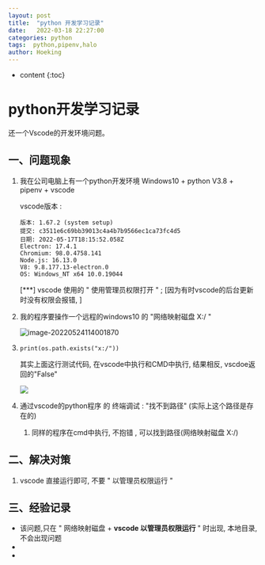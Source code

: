 ```yaml
---
layout: post
title:  "python 开发学习记录"
date:   2022-03-18 22:27:00
categories: python
tags:  python,pipenv,halo
author: Hoeking
---
```


* content
{:toc}

# python开发学习记录

还一个Vscode的开发环境问题。

## 一、问题现象

1. 我在公司电脑上有一个python开发环境 Windows10 + python V3.8 + pipenv + vscode 

   vscode版本 :

   ```
   版本: 1.67.2 (system setup)
   提交: c3511e6c69bb39013c4a4b7b9566ec1ca73fc4d5
   日期: 2022-05-17T18:15:52.058Z
   Electron: 17.4.1
   Chromium: 98.0.4758.141
   Node.js: 16.13.0
   V8: 9.8.177.13-electron.0
   OS: Windows_NT x64 10.0.19044
   ```

   [***] vscode 使用的 " 使用管理员权限打开 " ; [因为有时vscode的后台更新时没有权限会报错, ]

   

2. 我的程序要操作一个远程的windows10 的 "网络映射磁盘 X:/ " 

   ![image-20220524114001870](https://chenlip.github.io/css/Img/image-20220524114001870.png)

3. ```
   print(os.path.exists("x:/"))
   ```

   其实上面这行测试代码, 在vscode中执行和CMD中执行, 结果相反, vscdoe返回的"False"

   

   ![](https://chenlip.github.io/css/Img/autentika1.jpg)

4. 通过vscode的python程序 的 终端调试 : "找不到路径" (实际上这个路径是存在的)

   1. 同样的程序在cmd中执行, 不抱错 , 可以找到路径(网络映射磁盘 X:/)



## 二、解决对策

1. vscode 直接运行即可, 不要 " 以管理员权限运行 "



## 三、经验记录

   - 该问题,只在 " 网络映射磁盘 + **vscode 以管理员权限运行** " 时出现, 本地目录, 不会出现问题
   - 
   - 

   





